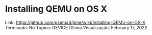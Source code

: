# Installing QEMU on OS X

Link: https://github.com/psema4/pine/wiki/Installing-QEMU-on-OS-X
Terminado: No
Tópico: DEVICE
Última Visualização: February 17, 2022